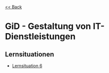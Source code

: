 [<< Back](../../README.md)

# GiD - Gestaltung von IT-Dienstleistungen

## Lernsituationen

- [Lernsituation 6](situation/6/Lernsituation.md)
